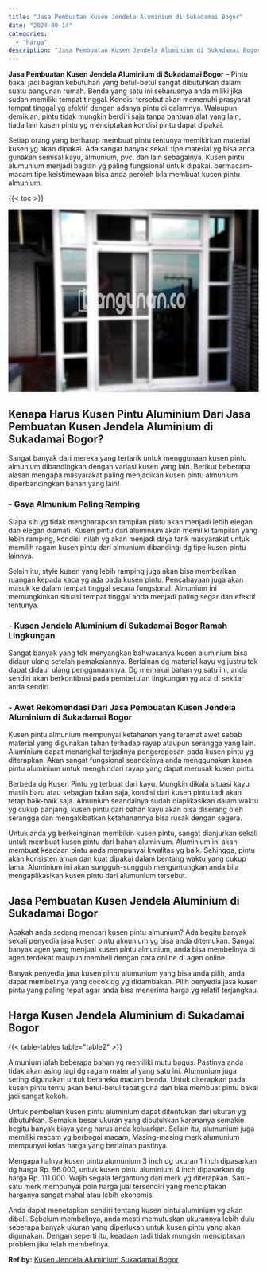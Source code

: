```yaml
---
title: "Jasa Pembuatan Kusen Jendela Aluminium di Sukadamai Bogor"
date: "2024-09-14"
categories: 
  - "harga"
description: "Jasa Pembuatan Kusen Jendela Aluminium di Sukadamai Bogor. Anda dapat menetapkan sendiri tentang kusen pintu aluminium yg akan dibeli. Sebelum membelinya, an..."
---
```


**Jasa Pembuatan Kusen Jendela Aluminium di Sukadamai Bogor** – Pintu bakal jadi bagian kebutuhan yang betul-betul sangat dibutuhkan dalam suatu bangunan rumah. Benda yang satu ini seharusnya anda miliki jika sudah memiliki tempat tinggal. Kondisi tersebut akan memenuhi prasyarat tempat tinggal yg efektif dengan adanya pintu di dalamnya. Walaupun demikian, pintu tidak mungkin berdiri saja tanpa bantuan alat yang lain, tiada lain kusen pintu yg menciptakan kondisi pintu dapat dipakai.

Setiap orang yang berharap membuat pintu tentunya memikirkan material kusen yg akan dipakai. Ada sangat banyak sekali tipe material yg bisa anda gunakan semisal kayu, almunium, pvc, dan lain sebagainya. Kusen pintu alumunium menjadi bagian yg paling fungsional untuk dipakai. bermacam-macam tipe keistimewaan bisa anda peroleh bila membuat kusen pintu almunium.

{{< toc >}}

![Jasa Pembuatan Kusen Jendela Aluminium di Sukadamai Bogor](/images/harga-kusen-jendela-alumunium-33.png)

## Kenapa Harus Kusen Pintu Aluminium Dari Jasa Pembuatan Kusen Jendela Aluminium di Sukadamai Bogor?

Sangat banyak dari mereka yang tertarik untuk menggunaan kusen pintu almunium dibandingkan dengan variasi kusen yang lain. Berikut beberapa alasan mengapa masyarakat paling menjadikan kusen pintu almunium diperbandingkan bahan yang lain!

### \- Gaya Almunium Paling Ramping

Siapa sih yg tidak mengharapkan tampilan pintu akan menjadi lebih elegan dan elegan diamati. Kusen pintu dari aluminium akan memiliki tampilan yang lebih ramping, kondisi inilah yg akan menjadi daya tarik masyarakat untuk memilih ragam kusen pintu dari almunium dibandingi dg tipe kusen pintu lainnya.

Selain itu, style kusen yang lebih ramping juga akan bisa memberikan ruangan kepada kaca yg ada pada kusen pintu. Pencahayaan juga akan masuk ke dalam tempat tinggal secara fungsional. Almunium ini memungkinkan situasi tempat tinggal anda menjadi paling segar dan efektif tentunya.

### \- Kusen Jendela Aluminium di Sukadamai Bogor Ramah Lingkungan

Sangat banyak yang tdk menyangkan bahwasanya kusen aluminium bisa didaur ulang setelah pemakaiannya. Berlainan dg material kayu yg justru tdk dapat didaur ulang penggunaannya. Dg memakai bahan yg satu ini, anda sendiri akan berkontibusi pada pembetulan lingkungan yg ada di sekitar anda sendiri.

### \- Awet Rekomendasi Dari Jasa Pembuatan Kusen Jendela Aluminium di Sukadamai Bogor

Kusen pintu almunium mempunyai ketahanan yang teramat awet sebab material yang digunakan tahan terhadap rayap ataupun serangga yang lain. Aluminium dapat menangkal terjadinya pengeroposan pada kusen pintu yg diterapkan. Akan sangat fungsional seandainya anda menggunakan kusen pintu aluminium untuk menghindari rayap yang dapat merusak kusen pintu.

Berbeda dg Kusen Pintu yg terbuat dari kayu. Mungkin dikala situasi kayu masih baru atau sebagian bulan saja, kondisi dari kusen pintu tadi akan tetap baik-baik saja. Almunium seandainya sudah diaplikasikan dalam waktu yg cukup panjang, kusen pintu dari bahan kayu akan bisa diserang oleh serangga dan mengakibatkan ketahanannya bisa rusak dengan segera.

Untuk anda yg berkeinginan membikin kusen pintu, sangat dianjurkan sekali untuk membuat kusen pintu dari bahan aluminium. Aluminium ini akan membuat keadaan pintu anda mempunyai kwalitas yg baik. Sehingga, pintu akan konsisten aman dan kuat dipakai dalam bentang waktu yang cukup lama. Aluminium ini akan sungguh-sungguh menguntungkan anda bila mengaplikasikan kusen pintu dari alumunium tersebut.

## Jasa Pembuatan Kusen Jendela Aluminium di Sukadamai Bogor

Apakah anda sedang mencari kusen pintu almunium? Ada begitu banyak sekali penyedia jasa kusen pintu almunium yg bisa anda ditemukan. Sangat banyak agen yang menjual kusen pintu almunium, anda bisa membelinya di agen terdekat maupun membeli dengan cara online di agen online.

Banyak penyedia jasa kusen pintu alumunium yang bisa anda pilih, anda dapat membelinya yang cocok dg yg didambakan. Pilih penyedia jasa kusen pintu yang paling tepat agar anda bisa menerima harga yg relatif terjangkau.

## Harga Kusen Jendela Aluminium di Sukadamai Bogor

{{< table-tables table="table2" >}}

Almunium ialah beberapa bahan yg memiliki mutu bagus. Pastinya anda tidak akan asing lagi dg ragam material yang satu ini. Alumunium juga sering digunakan untuk beraneka macam benda. Untuk diterapkan pada kusen pintu tentu akan betul-betul tepat guna dan bisa membuat pintu bakal jadi sangat kokoh.

Untuk pembelian kusen pintu aluminium dapat ditentukan dari ukuran yg dibutuhkan. Semakin besar ukuran yang dibutuhkan karenanya semakin begitu banyak biaya yang harus anda keluarkan. Selain itu, alumunium juga memiliki macam yg berbagai macam, Masing-masing merk alumunium mempunyai kelas harga yang berlainan pastinya.

Mengapa halnya kusen pintu alumunium 3 inch dg ukuran 1 inch dipasarkan dg harga Rp. 96.000, untuk kusen pintu aluminium 4 inch dipasarkan dg harga Rp. 111.000. Wajib segala tergantung dari merk yg diterapkan. Satu-satu merk mempunyai poin harga jual tersendiri yang menciptakan harganya sangat mahal atau lebih ekonomis.

Anda dapat menetapkan sendiri tentang kusen pintu aluminium yg akan dibeli. Sebelum membelinya, anda mesti memutuskan ukurannya lebih dulu seberapa banyak ukuran yang diperlukan untuk kusen pintu yang akan digunakan. Dengan seperti itu, keadaan tadi tidak mungkin menciptakan problem jika telah membelinya.

**Ref by:** [Kusen Jendela Aluminium Sukadamai Bogor](https://id.wikipedia.org/wiki/Kusen)
